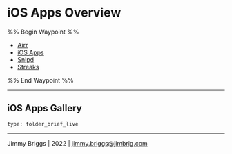 # iOS Apps Overview

%% Begin Waypoint %%

* [Airr](Airr.md)
* [iOS Apps](iOS%20Apps.md)
* [Snipd](Snipd.md)
* [Streaks](Streaks.md)

%% End Waypoint %%

---

## iOS Apps Gallery

````ccard
type: folder_brief_live
````

---

Jimmy Briggs | 2022 | <jimmy.briggs@jimbrig.com>
